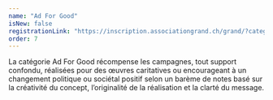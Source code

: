 ```yaml
---
name: "Ad For Good"
isNew: false
registrationLink: "https://inscription.associationgrand.ch/grand/?category=Ad%20For%20Good"
order: 7
---
```


La catégorie Ad For Good récompense les campagnes, tout support confondu, réalisées pour des œuvres caritatives ou encourageant à un changement politique ou sociétal positif selon un barème de notes basé sur la créativité du concept, l’originalité de la réalisation et la clarté du message.